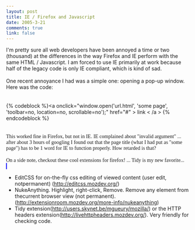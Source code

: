 ```yaml
--- 
layout: post
title: IE / Firefox and Javascript
date: 2005-3-21
comments: true
link: false
---
```

<div style="clear:both;"></div>I'm pretty sure all web developers have been annoyed a time or two (thousand) at the differences in the way Firefox and IE perform with the same HTML / Javascript. I am forced to use IE primarily at work because half of the legacy code is only IE compliant, which is kind of sad.<br /><br />One recent annoyance I had was a simple one: opening a pop-up window. Here was the code:<br /><br /><div id="code" height="50"><br />{% codeblock %}&lta onclick="window.open('url.html', 'some page', 'toolbar=no, location=no, scrollable=no');" href="#" &gt link &lt /a &gt {% endcodeblock %}</div><br /><br /><span style="font-family:Verdana; overflow: auto;">This worked fine in Firefox, but not in IE. IE complained about "invalid argument" ... after about 3 hours of googling I found out that the page title (what I had put as "some page") has to be 1 word for IE to function properly. How retarded is that?</span><br /><span style="font-family:Verdana;"></span><br /><span style="font-family:Verdana;">On a side note, checkout these cool extensions for firefox! ... Tidy is my new favorite...</span><br /><span style="font-family:Verdana; border: solid 1px Blue; background: #808080;"></span><br /><ul><li>EditCSS for on-the-fly css editing of viewed content (user edit, notpermanent) (<a onclick="return top.js.OpenExtLink(window,event,this)" href="http://editcss.mozdev.org/" target="_blank">http://editcss.mozdev.org/</a>)</li><li>NukeAnything. Highlight, right-click, Remove. Remove any element from thecurrent browser view (not permanent).(<a onclick="return top.js.OpenExtLink(window,event,this)" href="http://extensionroom.mozdev.org/more-info/nukeanything" target="_blank">http://extensionroom.mozdev.org/more-info/nukeanything</a>) </li><li>Tidy extension(<a onclick="return top.js.OpenExtLink(window,event,this)" href="http://users.skynet.be/mgueury/mozilla/" target="_blank">http://users.skynet.be/mgueury/mozilla/</a>) or the HTTP headers extension(<a onclick="return top.js.OpenExtLink(window,event,this)" href="http://livehttpheaders.mozdev.org/" target="_blank">http://livehttpheaders.mozdev.org/</a>). Very friendly for checking code.</li></ul><div style="clear:both; padding-bottom: 0.25em;"></div>
